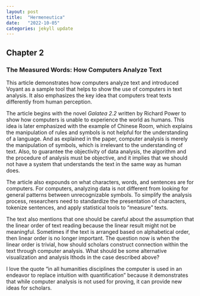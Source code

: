 ```yaml
---
layout: post
title:  "Hermeneutica"
date:   "2022-10-05"
categories: jekyll update
---
```

## Chapter 2 ##
### The Measured Words: How Computers Analyze Text ###

This article demonstrates how computers analyze text and introduced Voyant as a sample tool that helps to show the use of computers in text analysis. It also emphasizes the key idea that computers treat texts differently from human perception.  

The article begins with the novel *Galatea 2.2* written by Richard Power to show how computers is unable to experience the world as humans. This idea is later emphasized with the example of Chinese Room, which explains the manipulation of rules and symbols is not helpful for the understanding of a language. And as explained in the paper, computer analysis is merely the manipulation of symbols, which is irrelevant to the understanding of text. Also, to guarantee the objectivity of data analysis, the algorithm and the procedure of analysis must be objective, and it implies that we should not have a system that understands the text in the same way as human does.  

The article also expounds on what characters, words, and sentences are for computers. For computers, analyzing data is not different from looking for general patterns between unrecognizable symbols. To simplify the analysis process, researchers need to standardize the presentation of characters, tokenize sentences, and apply statistical tools to “measure” texts.  

The text also mentions that one should be careful about the assumption that the linear order of text reading because the linear result might not be meaningful. Sometimes if the text is arranged based on alphabetical order, then linear order is no longer important. The question now is when the linear order is trivial, how should scholars construct connection within the text through computer analysis. What should be some alternative visualization and analysis lthods in the case described above?   

I love the quote “in all humanities disciplines the computer is used in an endeavor to replace intuition with quantification” because it demonstrates that while computer analysis is not used for proving, it can provide new ideas for scholars.  